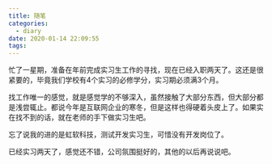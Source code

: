 ```yaml
---
title: 随笔
categories:
  - diary
date: 2020-01-14 22:09:55
tags:
---
```




忙了一星期，准备在年前完成实习生工作的寻找，现在已经入职两天了。这还是很紧要的，毕竟我们学校有4个实习的必修学分，实习期必须满3个月。

找工作唯一的感觉，就是感觉学的不够深入，虽然接触了大部分东西，但大部分都是浅尝辄止。都说今年是互联网企业的寒冬，但是这样也得硬着头皮上了。如果实在找不到的话，就在老师的手下做实习生吧。

忘了说我的进的是虹软科技，测试开发实习生，可惜没有开发岗位了。

已经实习两天了，感觉还不错，公司氛围挺好的，其他的以后再说说吧。